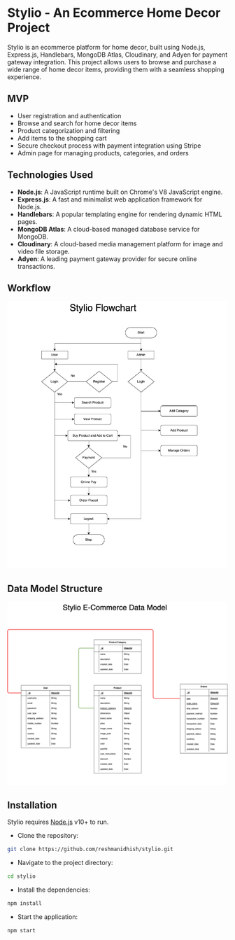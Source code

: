 # Stylio - An Ecommerce Home Decor Project
Stylio is an ecommerce platform for home decor, built using Node.js, Express.js, Handlebars, MongoDB Atlas, Cloudinary, and Adyen for payment gateway integration. This project allows users to browse and purchase a wide range of home decor items, providing them with a seamless shopping experience.

## MVP
- User registration and authentication
- Browse and search for home decor items
- Product categorization and filtering
- Add items to the shopping cart
- Secure checkout process with payment integration using Stripe
- Admin page for managing products, categories, and orders

## Technologies Used
- **Node.js**: A JavaScript runtime built on Chrome's V8 JavaScript engine.
- **Express.js**: A fast and minimalist web application framework for Node.js.
- **Handlebars**: A popular templating engine for rendering dynamic HTML pages.
- **MongoDB Atlas**: A cloud-based managed database service for MongoDB.
- **Cloudinary**: A cloud-based media management platform for image and video file storage.
- **Adyen**: A leading payment gateway provider for secure online transactions.

## Workflow
[![N|Solid](https://raw.githubusercontent.com/reshmanidhish/diagrams/main/stylio/stylio_flowchart.png)](https://raw.githubusercontent.com/reshmanidhish/diagrams/main/stylio/stylio_flowchart.png)

## Data Model Structure
[![N|Solid](https://raw.githubusercontent.com/reshmanidhish/diagrams/main/home-decor-schema-model.drawio.png)](https://raw.githubusercontent.com/reshmanidhish/diagrams/main/home-decor-schema-model.drawio.png)

## Installation

Stylio requires [Node.js](https://nodejs.org/) v10+ to run.

 - Clone the repository:
```sh
git clone https://github.com/reshmanidhish/stylio.git
```

 - Navigate to the project directory:
 
```sh
cd stylio
```

 - Install the dependencies:
 
```sh
npm install
```

 - Start the application:
```sh
npm start
```


